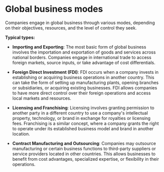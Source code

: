 # Global business modes

Companies engage in global business through various modes, depending on their objectives, resources, and the level of control they seek. 

**Typical types:**

* **Importing and Exporting**: The most basic form of global business involves the importation and exportation of goods and services across national borders. Companies engage in international trade to access foreign markets, source inputs, or take advantage of cost differentials.

* **Foreign Direct Investment (FDI)**: FDI occurs when a company invests in establishing or acquiring business operations in another country. This can take the form of setting up manufacturing plants, opening branches or subsidiaries, or acquiring existing businesses. FDI allows companies to have more direct control over their foreign operations and access local markets and resources.

* **Licensing and Franchising**: Licensing involves granting permission to another party in a different country to use a company's intellectual property, technology, or brand in exchange for royalties or licensing fees. Franchising is a similar concept, where a company grants the right to operate under its established business model and brand in another location.

* **Contract Manufacturing and Outsourcing**: Companies may outsource manufacturing or certain business functions to third-party suppliers or service providers located in other countries. This allows businesses to benefit from cost advantages, specialized expertise, or flexibility in their operations.
